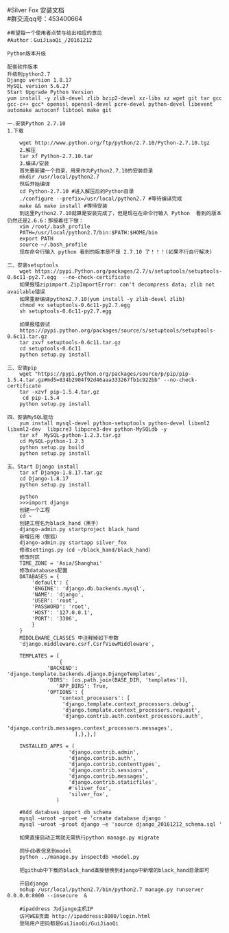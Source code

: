#Silver Fox 安装文档	
#群交流qq号：453400664

	#希望每一个使用者点赞与给出相应的意见
	#Author：GuiJiaoQi_/20161212     

	Python版本升级
 
	配套软件版本
	升级到python2.7
	Django version 1.8.17
	MySQL version 5.6.27
	Start Upgrade Python Version
	yum install -y zlib-devel zlib bzip2-devel xz-libs xz wget git tar gcc gcc-c++ gcc* openssl openssl-devel pcre-devel python-devel libevent automake autoconf libtool make git

	一.安装Python 2.7.10
	1.下载
	
		wget http://www.python.org/ftp/python/2.7.10/Python-2.7.10.tgz
		2.解压
		tar xf Python-2.7.10.tar
		3.编译/安装
		首先要新建一个目录，用来作为Python2.7.10的安装目录
		mkdir /usr/local/python2.7
		然后开始编译
		cd Python-2.7.10 #进入解压后的Python目录
		./configure --prefix=/usr/local/python2.7 #等待编译完成
		make && make install #等待安装
		到这里Python2.7.10就算是安装完成了，但是现在在命令行输入 Python  看到的版本仍然还是2.6.6：那接着往下做：
		vim /root/.bash_profile
		PATH=/usr/local/python2.7/bin:$PATH:$HOME/bin
		export PATH
		source ~/.bash_profile
		现在命令行输入 python 看到的版本是不是 2.7.10 了！！！(如果不行自行解决)
		
	二、安装setuptools
		wget https://pypi.Python.org/packages/2.7/s/setuptools/setuptools-0.6c11-py2.7.egg  --no-check-certificate 
		如果报错zipimport.ZipImportError: can't decompress data; zlib not available错误
		如果重新编译python2.7.10(yum install -y zlib-devel zlib)
		chmod +x setuptools-0.6c11-py2.7.egg
		sh setuptools-0.6c11-py2.7.egg
				
		如果报错尝试    
		https://pypi.python.org/packages/source/s/setuptools/setuptools-0.6c11.tar.gz
		tar zxvf setuptools-0.6c11.tar.gz
		cd setuptools-0.6c11
		python setup.py install
		
	三、安装pip
		wget "https://pypi.python.org/packages/source/p/pip/pip-1.5.4.tar.gz#md5=834b2904f92d46aaa333267fb1c922bb" --no-check-certificate
		tar -xzvf pip-1.5.4.tar.gz
		 cd pip-1.5.4 
		python setup.py install
		
	四、安装MySQL驱动
		yum install mysql-devel python-setuptools python-devel libxml2 libxml2-dev  libpcre3 libpcre3-dev python-MySQLdb -y
		tar xf  MySQL-python-1.2.3.tar.gz
		cd MySQL-python-1.2.3
		python setup.py build
		python setup.py install

	五、Start Django install
		tar xf Django-1.8.17.tar.gz
		cd Django-1.8.17
		python setup.py install

		python
		>>>import django
		创建一个工程
		cd ~
		创建工程名为black_hand（黑手）
		django-admin.py startproject black_hand
		新增应用（银狐）
		django-admin.py startapp silver_fox	
		修改settings.py（cd ~/black_hand/black_hand）
		修改时区
		TIME_ZONE = 'Asia/Shanghai'
		修改databases配置
		DATABASES = {
		    'default': {
			'ENGINE': 'django.db.backends.mysql',
			'NAME': 'django',
			'USER': 'root',
			'PASSWORD': 'root',
			'HOST': '127.0.0.1',
			'PORT': '3306',
		    }
		}
		MIDDLEWARE_CLASSES 中注释掉如下参数
		'django.middleware.csrf.CsrfViewMiddleware',

		TEMPLATES = [
					 {
				 'BACKEND': 'django.template.backends.django.DjangoTemplates',
				 'DIRS': [os.path.join(BASE_DIR, 'templates')],
					'APP_DIRS': True,
				 'OPTIONS': {
					 'context_processors': [
					  'django.template.context_processors.debug',
					  'django.template.context_processors.request',
					  'django.contrib.auth.context_processors.auth',
					   'django.contrib.messages.context_processors.messages',
						  ],},},]
		
		INSTALLED_APPS = (
					    'django.contrib.admin',
					    'django.contrib.auth',
					    'django.contrib.contenttypes',
					    'django.contrib.sessions',
					    'django.contrib.messages',
					    'django.contrib.staticfiles',
					    #'sliver_fox',
					    'silver_fox',
					)

		#Add databses import db_schema
		mysql –uroot –proot –e 'create database django '
		mysql –uroot –proot django –e 'source django_20161212_schema.sql '

		如果直接启动正常就无需执行python manage.py migrate

		同步db表信息到model
		python ../manage.py inspectdb >model.py

		把github中下载的black_hand直接替换到django中新增的black_hand目录即可

		开启django
		nohup /usr/local/python2.7/bin/python2.7 manage.py runserver 0.0.0.0:8000 --insecure  & 
		
		#ipaddress 为django主机IP		
		访问WEB页面 http://ipaddress:8000/login.html
		登陆用户密码都是GuiJiaoQi/GuiJiaoQi
